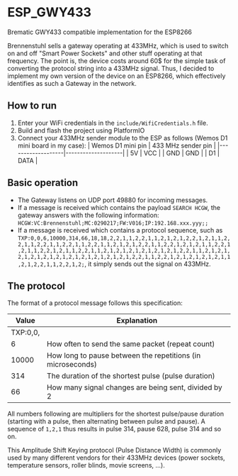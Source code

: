 # ESP_GWY433

Brematic GWY433 compatible implementation for the ESP8266

Brennenstuhl sells a gateway operating at 433MHz, which is used to switch on and off "Smart Power Sockets" and other stuff operating at that frequency. The point is, the device costs around 60$ for the simple task of converting the protocol string into a 433MHz signal. Thus, I decided to implement my own version of the device on an ESP8266, which effectively identifies as such a Gateway in the network.

## How to run

1. Enter your WiFi credentials in the `include/WifiCredentials.h` file.
1. Build and flash the project using PlatformIO
1. Connect your 433MHz sender module to the ESP as follows (Wemos D1 mini board in my case):
   | Wemos D1 mini pin | 433 MHz sender pin |
   |-------------------|--------------------|
   | 5V                | VCC                |
   | GND               | GND                |
   | D1                | DATA               |

## Basic operation

- The Gateway listens on UDP port 49880 for incoming messages.
- If a message is received which contains the payload `SEARCH HCGW`, the gateway answers with the following information: `HCGW:VC:Brennenstuhl;MC:0290217;FW:V016;IP:192.168.xxx.yyy;;`
- If a message is received which contains a protocol sequence, such as `TXP:0,0,6,10000,314,66,18,18,2,2,1,1,2,2,1,1,2,1,2,1,2,2,1,2,1,1,2,2,1,1,2,2,1,1,2,2,1,1,2,2,1,1,2,1,2,1,2,2,1,1,2,2,1,2,1,2,1,1,2,2,1,2,1,1,2,2,1,2,1,1,2,2,1,1,2,1,2,1,2,1,2,1,2,1,2,1,2,2,1,1,2,1,2,1,2,1,2,1,2,1,2,1,2,1,2,1,2,1,2,1,2,1,2,2,1,1,2,2,1,2,1,2,1,2,1,2,1,1,2,1,2,2,1,1,2,2,1,2;`, it simply sends out the signal on 433MHz.

## The protocol

The format of a protocol message follows this specification:

| Value    | Explanation                                                 |
| -------- | ----------------------------------------------------------- |
| TXP:0,0, |                                                             |
| 6        | How often to send the same packet (repeat count)            |
| 10000    | How long to pause between the repetitions (in microseconds) |
| 314      | The duration of the shortest pulse (pulse duration)         |
| 66       | How many signal changes are being sent, divided by 2        |

All numbers following are multipliers for the shortest pulse/pause duration (starting with a pulse, then alternating between pulse and pause). A sequence of `1,2,1` thus results in pulse 314, pause 628, pulse 314 and so on.

This Amplitude Shift Keying protocol (Pulse Distance Width) is commonly used by many different vendors for their 433MHz devices (power sockets, temperature sensors, roller blinds, movie screens, ...).
